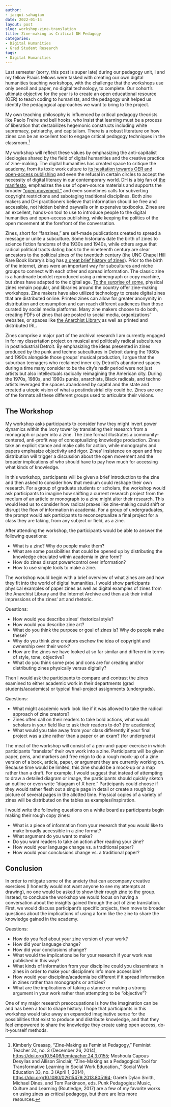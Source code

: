 ```yaml
---
author: 
- jacqui-sahagian
date: 2022-01-14
layout: post
slug: workshop-zine-translation
title: Zine-making as Critical DH Pedagogy  
categories:
- Digital Humanities
- Grad Student Research
tags:
- Digital Humanities
---
```


Last semester (sorry, this post is super late) during our pedagogy unit, I and my fellow Praxis fellows were tasked with creating our own digital humanities teaching workshops, with the challenge that the workshops use only pencil and paper, no digital technology, to complete. Our cohort’s ultimate objective for the year is to create an open educational resource (OER) to teach coding to humanists, and the pedagogy unit helped us identify the pedagogical approaches we want to bring to the project. 

My own teaching philosophy is influenced by critical pedagogy theorists like Paolo Freire and bell hooks, who insist that learning must be a process of liberation that destabilizes hegemonic constructs including white supremacy, patriarchy, and capitalism. There is a robust literature on how zines can be an excellent tool to engage critical pedagogy techniques in the classroom.[^1]  

My workshop will reflect these values by emphasizing the anti-capitalist ideologies shared by the field of digital humanities and the creative practice of zine-making. The digital humanities has created space to critique the academy, from its toxic work culture to [its hesitation towards OER and open-access publishing](https://kfitz.info/giving-it-away/) and even the refusal in certain circles to accept the necessity of digital literacy in our contemporary world. DH is a big fan of [the manifesto](https://www.humanitiesblast.com/manifesto/Manifesto_V2.pdf), emphasizes the use of open-source materials and supports the broader [“open movement,”](https://www.ubiquitypress.com/site/books/e/10.5334/bbc/) and even sometimes calls for subverting copyright restrictions and sabotaging traditional disciplines. Both zine makers and DH practitioners believe that information should be free and accessible, not hidden behind paywalls or in expensive textbooks. Zines are an excellent, hands-on tool to use to introduce people to the digital humanities and open-access publishing, while keeping the politics of the open movement at the forefront of the conversation. 

Zines, short for “fanzines,” are self-made publications created to spread a message or unite a subculture. Some historians date the birth of zines to science fiction fandoms of the 1930s and 1940s, while others argue that radical political tracts dating back to the nineteenth century are clear ancestors to the political zines of the twentieth century (the UNC Chapel Hill Rare Book library’s blog has [a great brief history of zines](https://blogs.lib.unc.edu/rbc/2017/10/25/a-brief-history-of-zines/)). Prior to the birth of the internet, zines were an important way for subcultures and niche groups to connect with each other and spread information. The classic zine is a handmade booklet reproduced using a mimeograph or copy machine, but zines have adapted to the digital age. [To the surprise of some,](https://www.nytimes.com/2017/02/28/magazine/why-the-internet-didnt-kill-zines.html) physical zines remain popular, and libraries around the country offer zine-making workshops. Zine makers have also utilized technology to create digital zines that are distributed online. Printed zines can allow for greater anonymity in distribution and consumption and can reach different audiences than those curated by social media platforms. Many zine makers choose to do both, creating PDFs of zines that are posted to social media, organizations’ websites, or spaces like [the Anarchist Library](https://theanarchistlibrary.org/special/index) as well as printed and distributed IRL.

Zines comprise a major part of the archival research I am currently engaged in for my dissertation project on musical and politically radical subcultures in postindustrial Detroit. By emphasizing the ideas presented in zines produced by the punk and techno subcultures in Detroit during the 1980s and 1990s alongside those groups’ musical production, I argue that the suburban teenagers who reclaimed inner city Detroit’s abandoned spaces during a time many consider to be the city’s nadir period were not just artists but also intellectuals radically reimagining the American city. During the 1970s, 1980s, and 1990s punks, anarchists, Black radicals, and techno artists leveraged the spaces abandoned by capital and the state and created a utopic vision of what a postindustrial city could be. Zines are one of the formats all these different groups used to articulate their visions. 

[^1]:Kimberly Creasap, “Zine-Making as Feminist Pedagogy,” Feminist Teacher 24, no. 3 (December 26, 2014), https://doi.org/10.5406/femteacher.24.3.0155; Moshoula Capous Desyllas and Allison Sinclair, “Zine-Making as a Pedagogical Tool for Transformative Learning in Social Work Education.,” Social Work Education 33, no. 3 (April 1, 2014), https://doi.org/10.1080/02615479.2013.805194; Gareth Dylan Smith, Michael Dines, and Tom Parkinson, eds. Punk Pedagogies: Music, Culture and Learning (Routledge, 2017) are a few of my favorite works on using zines as critical pedagogy, but there are lots more resources.

## The Workshop 

My workshop asks participants to consider how they might invert power dynamics within the ivory tower by translating their research from a monograph or paper into a zine. The zine format illustrates a community-centered, anti-profit way of conceptualizing knowledge production. Zines take an explicit stance and make calls for action, while monographs and papers emphasize objectivity and rigor. Zines’ insistence on open and free distribution will trigger a discussion about the open movement and the broader implications of who should have to pay how much for accessing what kinds of knowledge. 

In this workshop, participants will be given a brief introduction to the zine and then asked to consider how that medium could reshape their own research. For a group of graduate students or scholars, the workshop would ask participants to imagine how shifting a current research project from the medium of an article or monograph to a zine might alter their research. This would lead us to consider how radical praxes like zine-making could shift or disrupt the flow of information in academia. For a group of undergraduates, the prompt would ask participants to reconceptualize a final project for a class they are taking, from any subject or field, as a zine. 

After attending the workshop, the participants would be able to answer the following questions:  
- What is a zine? Why do people make them? 
- What are some possibilities that could be opened up by distributing the knowledge circulated within academia in zine form?  
- How do zines disrupt power/control over information? 
- How to use simple tools to make a zine. 

The workshop would begin with a brief overview of what zines are and how they fit into the world of digital humanities. I would show participants physical examples of paper zines as well as digital examples of zines from the Anarchist Library and the Internet Archive and then ask their initial impressions of the zines’ art and rhetoric. 

Questions:  
- How would you describe zines’ rhetorical style? 
- How would you describe zine art? 
- What do you think the purpose or goal of zines is? Why do people make these? 
- Why do you think zine creators eschew the idea of copyright and ownership over their work? 
- How are the zines we have looked at so far similar and different in terms of style, tone, objective?
- What do you think some pros and cons are for creating and/or distributing zines physically versus digitally? 

Then I would ask the participants to compare and contrast the zines examined to either academic work in their departments (grad students/academics) or typical final-project assignments (undergrads). 

Questions:  
- What might academic work look like if it was allowed to take the radical approach of zine creators?
- Zines often call on their readers to take bold actions, what would scholars in your field like to ask their readers to do? (for academics) 
- What would you take away from your class differently if your final project was a zine rather than a paper or an exam? (for undergrads) 

The meat of the workshop will consist of a pen-and-paper exercise in which participants “translate” their own work into a zine. Participants will be given paper, pens, and markers and free reign to do a rough mock-up of a zine version of a book, article, paper, or argument they are currently working on. Because time would be limited, this zine should be a mock-up or a map rather than a draft. For example, I would suggest that instead of attempting to draw a detailed diagram or image, the participants should quickly sketch an outline or even write “diagram of X here.” Participants could choose if they would rather flesh out a single page in detail or create a rough big picture of several pages in the allotted time. Physical copies of a variety of zines will be distributed on the tables as examples/inspiration. 

I would write the following questions on a white board as participants begin making their rough copy zines:  
- What is a piece of information from your research that you would like to make broadly accessible in a zine format?
- What argument do you want to make? 
- Do you want readers to take an action after reading your zine? 
- How would your language change vs. a traditional paper? 
- How would your conclusions change vs. a traditional paper? 

## Conclusion 

In order to mitigate some of the anxiety that can accompany creative exercises (I honestly would not want anyone to see my attempts at drawing), no one would be asked to show their rough zine to the group. Instead, to conclude the workshop we would focus on having a conversation about the insights gained through the act of zine translation. First, we would discuss participant’s specific projects, then move to broader questions about the implications of using a form like the zine to share the knowledge gained in the academy. 

Questions:  
- How do you feel about your zine version of your work? 
- How did your language change? 
- How did your conclusions change? 
- What would the implications be for your research if your work was published in this way? 
- What kinds of information from your discipline could you disseminate in zines in order to make your discipline’s info more accessible? 
- How would your discipline/academia be different if it spread information in zines rather than monographs or articles? 
- What are the implications of taking a stance or making a strong argument in your work rather than attempting to be “objective”? 

One of my major research preoccupations is how the imagination can be and has been a tool to shape history. I hope that participants in this workshop would take away an expanded imaginative sense for the possibilities that exist to produce and distribute knowledge, and that they feel empowered to share the knowledge they create using open access, do-it-yourself methods. 
